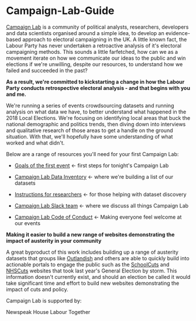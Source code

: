 # Campaign-Lab-Guide

[Campaign Lab](https://www.eventbrite.co.uk/e/campaign-lab-ii-modelling-the-2018-local-elections-tickets-47161916562) is a community of political analysts, researchers, developers and data scientists organised around a simple idea, to develop an evidence-based approach to electoral campaigning in the UK. A little known fact, the Labour Party has never undertaken a retroactive analysis of it's electoral campaigning methods. This sounds a little farfetched, how can we as a movement iterate on how we communicate our ideas to the public and win elections if we're unwilling, despite our resources, to understand how we failed and succeeded in the past?

**As a result, we're committed to kickstarting a change in how the Labour Party conducts retrospective electoral analysis - and that begins with you and me.**

We're running a series of events crowdsourcing datasets and running analysis on what data we have, to better understand what happened in the 2018 Local Elections. We're focusing on identifying local areas that buck the national demographic and politics trends, then diving down into interviews and qualitative research of those areas to get a handle on the ground situation. With that, we'll hopefully have some understanding of what worked and what didn't.

Below are a range of resources you'll need for your first Campaign Lab:

* [Goals of the first event](https://docs.google.com/document/d/11yWQCz1jNiZmm9vtIzTq79piwLRATbU5ziD-vt9SgnA/edit) <- first steps for tonight's Campaign Lab

* [Campaign Lab Data Inventory](https://docs.google.com/spreadsheets/d/1s5zWhdXi0-YBUMkK2Le3cfENBsfc29vOnFhnfn8N6dU/edit#gid=0) <- where we're building a list of our datasets

* [Instructions for researchers](https://docs.google.com/document/d/1dKbcxUPmZZOXBHBghss8z0G1WzBY0IHEb_GnkK0gu9g/edit?usp=sharing) <- for those helping with dataset discovery

* [Campaign Lab Slack team](https://campaignlabhq.slack.com/) <- where we discuss all things Campaign Lab

* [Campaign Lab Code of Conduct](https://github.com/CampaignLab/Campaign-Lab-Guide/blob/master/CL%20Code%20of%20Conduct.md) <- Making everyone feel welcome at our events


**Making it easier to build a new range of websites demonstrating the impact of austerity in your community**

A great byproduct of this work includes building up a range of austerity datasets that groups like [Outlandish](https://outlandish.com/) and others are able to quickly build into actionable portals to engage the public such as the [SchoolCuts](https://schoolcuts.org.uk/#!/) and [NHSCuts](http://nhscuts.org.uk/) websites that took last year's General Election by storm. This information doesn't currently exist, and should an election be called it would take significant time and effort to build new websites demonstrating the impact of cuts and policy.

Campaign Lab is supported by:

Newspeak House 
Labour Together
